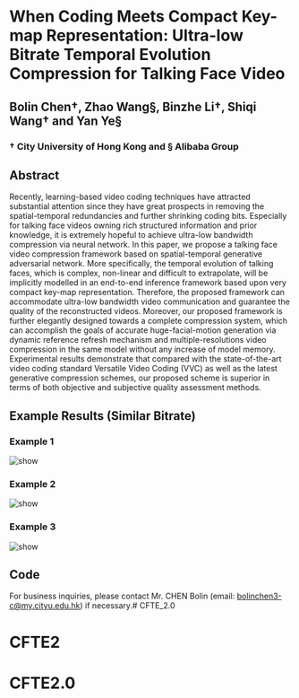 # When Coding Meets Compact Key-map Representation: Ultra-low Bitrate Temporal Evolution Compression for Talking Face Video

## Bolin Chen&dagger;, Zhao Wang&sect;, Binzhe Li&dagger;, Shiqi Wang&dagger; and Yan Ye&sect;

### &dagger; City University of Hong Kong and &sect; Alibaba Group

## Abstract

Recently, learning-based video coding techniques have attracted substantial attention since they have great prospects in removing the spatial-temporal redundancies and further shrinking coding bits. Especially for talking face videos owning rich structured information and prior knowledge, it is extremely hopeful to achieve ultra-low bandwidth compression via neural network. In this paper, we propose a talking face video compression framework based on spatial-temporal generative adversarial network. More specifically, the temporal evolution of talking faces, which is complex, non-linear and difficult to extrapolate, will be implicitly modelled in an end-to-end inference framework based upon very compact key-map representation. Therefore, the proposed framework can accommodate ultra-low bandwidth video communication and guarantee the quality of the reconstructed videos. Moreover, our proposed framework is further elegantly designed towards a complete compression system, which can accomplish the goals of accurate huge-facial-motion generation via dynamic reference refresh mechanism and multiple-resolutions video compression in the same model without any increase of model memory. Experimental results demonstrate that compared with the state-of-the-art video coding standard Versatile Video Coding (VVC) as well as the latest generative compression schemes, our proposed scheme is superior in terms of both objective and subjective quality assessment methods.  

## Example Results (Similar Bitrate)

### Example 1

![show](https://github.com/Berlin0610/CFTE2.0/video/1.gif) 


### Example 2

![show](https://github.com/Berlin0610/CFTE2.0/video/2.gif) 


### Example 3

![show](https://github.com/Berlin0610/CFTE2.0/video/3.gif) 


## Code

For business inquiries, please contact Mr. CHEN Bolin (email: bolinchen3-c@my.cityu.edu.hk) if necessary.# CFTE_2.0
# CFTE2
# CFTE2.0
